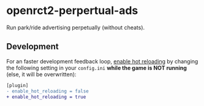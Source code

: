 # openrct2-perpertual-ads

Run park/ride advertising perpetually (without cheats).

## Development

For an faster development feedback loop,
[enable hot reloading](https://github.com/OpenRCT2/OpenRCT2/blob/develop/distribution/scripting.md#writing-scripts)
by changing the following setting in your `config.ini` **while the game is NOT running** (else, it
will be overwritten):

```diff
[plugin]
- enable_hot_reloading = false
+ enable_hot_reloading = true
```
